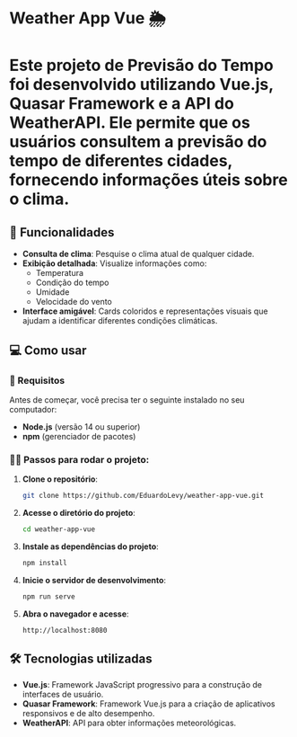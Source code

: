 # Weather App Vue 🌦️

# Este projeto de **Previsão do Tempo** foi desenvolvido utilizando **Vue.js**, **Quasar Framework** e a **API do WeatherAPI**. Ele permite que os usuários consultem a previsão do tempo de diferentes cidades, fornecendo informações úteis sobre o clima.

 ## 🚀 Funcionalidades

 - **Consulta de clima**: Pesquise o clima atual de qualquer cidade.  
 - **Exibição detalhada**: Visualize informações como:
   - Temperatura  
   - Condição do tempo  
   - Umidade  
   - Velocidade do vento  
 - **Interface amigável**: Cards coloridos e representações visuais que ajudam a identificar diferentes condições climáticas.

 ## 💻 Como usar

 ### 🔧 Requisitos

 Antes de começar, você precisa ter o seguinte instalado no seu computador:

 - **Node.js** (versão 14 ou superior)  
 - **npm** (gerenciador de pacotes)

 ### 🚶‍♂️ Passos para rodar o projeto:

 1. **Clone o repositório**:

    ```bash
    git clone https://github.com/EduardoLevy/weather-app-vue.git
    ```

 2. **Acesse o diretório do projeto**:

    ```bash
    cd weather-app-vue
    ```

 3. **Instale as dependências do projeto**:

    ```bash
    npm install
    ```

 4. **Inicie o servidor de desenvolvimento**:

    ```bash
    npm run serve
    ```

 5. **Abra o navegador e acesse**:

    ```
    http://localhost:8080
    ```

 ## 🛠 Tecnologias utilizadas

 - **Vue.js**: Framework JavaScript progressivo para a construção de interfaces de usuário.  
 - **Quasar Framework**: Framework Vue.js para a criação de aplicativos responsivos e de alto desempenho.  
 - **WeatherAPI**: API para obter informações meteorológicas.
